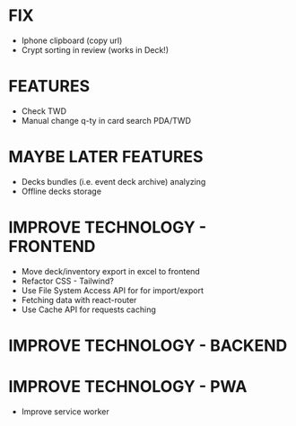 # FIX
- Iphone clipboard (copy url)
- Crypt sorting in review (works in Deck!)

# FEATURES
- Check TWD
- Manual change q-ty in card search PDA/TWD

# MAYBE LATER FEATURES
- Decks bundles (i.e. event deck archive) analyzing
- Offline decks storage

# IMPROVE TECHNOLOGY - FRONTEND
- Move deck/inventory export in excel to frontend
- Refactor CSS - Tailwind?
- Use File System Access API for for import/export
- Fetching data with react-router
- Use Cache API for requests caching

# IMPROVE TECHNOLOGY - BACKEND

# IMPROVE TECHNOLOGY - PWA
- Improve service worker
